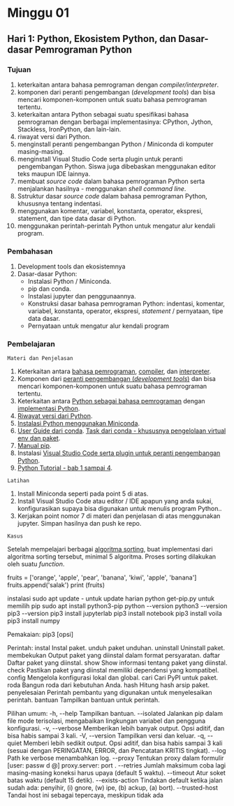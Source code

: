 # Minggu 01

## Hari 1: Python, Ekosistem Python, dan Dasar-dasar Pemrograman Python

### Tujuan

1. keterkaitan antara bahasa pemrograman dengan *compiler/interpreter*.
2. komponen dari peranti pengembangan (*development tools*) dan bisa mencari komponen-komponen untuk suatu bahasa pemrograman tertentu.
3. keterkaitan antara Python sebagai suatu spesifikasi bahasa pemrograman dengan berbagai implementasinya: CPython, Jython, Stackless, IronPython, dan lain-lain.
4. riwayat versi dari Python.
5. menginstall peranti pengembangan Python / Miniconda di komputer masing-masing.
6. menginstall Visual Studio Code serta plugin untuk peranti pengembangan Python. Siswa juga dibebaskan menggunakan editor teks maupun IDE lainnya.
7. membuat *source code* dalam bahasa pemrograman Python serta menjalankan hasilnya - menggunakan *shell command line*. 
8. Sstruktur dasar *source code* dalam bahasa pemrograman Python, khususnya tentang indentasi.
9. menggunakan komentar, variabel, konstanta, operator, ekspresi, statement, dan tipe data dasar di Python.
10. menggunakan perintah-perintah Python untuk mengatur alur kendali program.

### Pembahasan

1. Development tools dan ekosistemnya
2. Dasar-dasar Python: 
    * Instalasi Python / Miniconda.
    * pip dan conda.
    * Instalasi jupyter dan penggunaannya.
    * Konstruksi dasar bahasa pemrograman Python: indentasi, komentar, variabel, konstanta, operator, ekspresi, *statement* / pernyataan, tipe data dasar. 
    * Pernyataan untuk mengatur alur kendali program

### Pembelajaran

```
Materi dan Penjelasan
```

1. Keterkaitan antara [bahasa pemrograman](https://en.wikipedia.org/wiki/Programming_language), [compiler](https://en.wikipedia.org/wiki/Compiler), dan [interpreter](https://en.wikipedia.org/wiki/Interpreter_(computing)).
2. Komponen dari [peranti pengembangan (*development tools*)](https://en.wikipedia.org/wiki/Programming_tool) dan bisa mencari komponen-komponen untuk suatu bahasa pemrograman tertentu.
3. Keterkaitan antara [Python sebagai bahasa pemrograman](https://en.wikipedia.org/wiki/Python_(programming_language)) dengan [implementasi Python](https://en.wikipedia.org/wiki/Python_(programming_language)#Implementations).
4. [Riwayat versi dari Python](https://en.wikipedia.org/wiki/History_of_Python).
5. [Instalasi Python menggunakan Miniconda](https://conda.io/projects/conda/en/latest/user-guide/install/index.html).
6. [User Guide dari conda](https://docs.conda.io/projects/conda/en/latest/user-guide/index.html). [Task dari conda - khususnya pengelolaan virtual env dan paket](https://docs.conda.io/projects/conda/en/latest/user-guide/tasks/index.html).
7. [Manual pip](https://pip.pypa.io/en/stable/).
8. Instalasi [Visual Studio Code serta plugin untuk peranti pengembangan Python](https://code.visualstudio.com/docs/languages/python).
9. [Python Tutorial - bab 1 sampai 4](https://docs.python.org/3/tutorial/index.html).

```
Latihan
```

1. Install Miniconda seperti pada point 5 di atas.
2. Install Visual Studio Code atau editor / IDE apapun yang anda sukai, konfigurasikan supaya bisa digunakan untuk menulis program Python..
3. Kerjakan point nomor 7 di materi dan penjelasan di atas menggunakan jupyter. Simpan hasilnya dan push ke repo.

```
Kasus
```

Setelah mempelajari berbagai [algoritma sorting](https://en.wikipedia.org/wiki/Sorting_algorithm), buat implementasi dari algoritma sorting tersebut, minimal 5 algoritma. Proses sorting dilakukan oleh suatu *function*.

fruits = ['orange', 'apple', 'pear', 'banana', 'kiwi', 'apple', 'banana']
fruits.append('salak')
print (fruits)

instalasi
sudo apt update - untuk update harian
python get-pip.py untuk memilih pip
sudo apt install python3-pip
python --version
python3 --version
pip3 --version
pip3 install jupyterlab
pip3 install notebook
pip3 install voila
pip3 install numpy

Pemakaian:
  pip3 <perintah> [opsi]

Perintah:
  instal Instal paket.
  unduh paket unduhan.
  uninstall Uninstall paket.
  membekukan Output paket yang diinstal dalam format persyaratan.
  daftar Daftar paket yang diinstal.
  show Show informasi tentang paket yang diinstal.
  check Pastikan paket yang diinstal memiliki dependensi yang kompatibel.
  config Mengelola konfigurasi lokal dan global.
  cari Cari PyPI untuk paket.
  roda Bangun roda dari kebutuhan Anda.
  hash Hitung hash arsip paket.
  penyelesaian Perintah pembantu yang digunakan untuk menyelesaikan perintah.
  bantuan Tampilkan bantuan untuk perintah.

Pilihan umum:
  -h, --help Tampilkan bantuan.
  --isolated Jalankan pip dalam file
                           mode terisolasi,
                           mengabaikan lingkungan
                           variabel dan pengguna
                           konfigurasi.
  -v, --verbose Memberikan lebih banyak output.
                           Opsi aditif,
                           dan bisa habis
                           sampai 3 kali.
  -V, --version Tampilkan versi dan
                           keluar.
  -q, --quiet Memberi lebih sedikit output.
                           Opsi aditif,
                           dan bisa habis
                           sampai 3 kali
                           (sesuai dengan
                           PERINGATAN, ERROR, dan
                           Pencatatan KRITIS
                           tingkat).
  --log <path> Path ke verbose
                           menambahkan log.
  --proxy <proxy> Tentukan proxy dalam
                           formulir [user: passw
                           d @] proxy.server: port
                           .
  --retries <retries> Jumlah maksimum
                           coba lagi masing-masing
                           koneksi harus
                           upaya (default 5
                           waktu).
  --timeout <sec> Atur soket
                           batas waktu (default 15
                           detik).
  --exists-action <action>
                           Tindakan default ketika
                           jalan sudah
                           ada: penyihir,
                           (i) gnore, (w) ipe,
                           (b) ackup, (a) bort).
  --trusted-host <hostname>
                           Tandai host ini sebagai
                           tepercaya, meskipun
                           tidak ada
